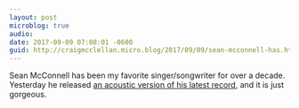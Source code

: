 ```yaml
---
layout: post
microblog: true
audio: 
date: 2017-09-09 07:08:01 -0600
guid: http://craigmcclellan.micro.blog/2017/09/09/sean-mcconnell-has.html
---
```

Sean McConnell has been my favorite singer/songwriter for over a decade. Yesterday he released [an acoustic version of his latest record](https://itunes.apple.com/us/album/undone/id1270845104?uo=4&at=1l3vwJx&ct=microblog&app=music), and it is just gorgeous.
